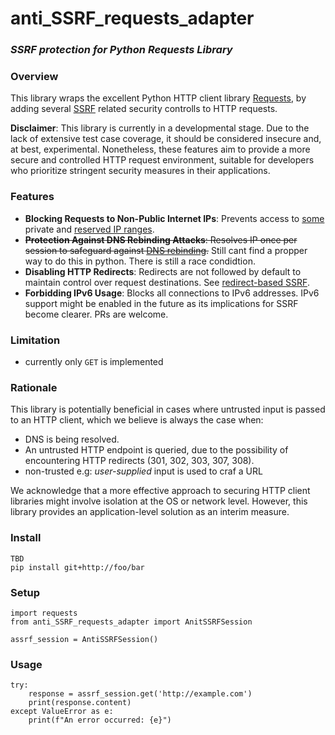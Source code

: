 # anti_SSRF_requests_adapter
### *SSRF protection for Python Requests Library*

### Overview

This library wraps the excellent Python HTTP client library [Requests](https://requests.readthedocs.io/en/latest/), by adding several [SSRF](https://en.wikipedia.org/wiki/Server-side_request_forgery) related security controlls to HTTP requests.

**Disclaimer**: This library is currently in a developmental stage. Due to the lack of extensive test case coverage, it should be considered insecure and, at best, experimental. Nonetheless, these features aim to provide a more secure and controlled HTTP request environment, suitable for developers who prioritize stringent security measures in their applications.

### Features
- **Blocking Requests to Non-Public Internet IPs**: Prevents access to [some](https://github.com/zrthstr/anti_SSRF_requests_adapter/blob/49a7724aba8547d762f91471edb202df465ce13a/anti_SSRF_requests_adapter.py#L31) private and [reserved IP ranges](https://en.wikipedia.org/wiki/Reserved_IP_addresses).
- ~~**Protection Against DNS Rebinding Attacks**: Resolves IP once per session to safeguard against [DNS rebinding](https://en.wikipedia.org/wiki/DNS_rebinding).~~
      Still cant find a propper way to do this in python. There is still a race condidtion.
- **Disabling HTTP Redirects**: Redirects are not followed by default to maintain control over request destinations. See [redirect-based SSRF](https://portswigger.net/research/top-10-web-hacking-techniques-of-2017#1).
- **Forbidding IPv6 Usage**: Blocks all connections to IPv6 addresses. IPv6 support might be enabled in the future as its implications for SSRF become clearer. PRs are welcome.

### Limitation
- currently only `GET` is implemented

### Rationale
This library is potentially beneficial in cases where untrusted input is passed to an HTTP client, which we believe is always the case when:
- DNS is being resolved.
- An untrusted HTTP endpoint is queried, due to the possibility of encountering HTTP redirects (301, 302, 303, 307, 308).
- non-trusted e.g: *user-supplied* input is used to craf a URL

We acknowledge that a more effective approach to securing HTTP client libraries might involve isolation at the OS or network level. However, this library provides an application-level solution as an interim measure.


### Install
```
TBD
pip install git+http://foo/bar

```

### Setup
```
import requests
from anti_SSRF_requests_adapter import AnitSSRFSession

assrf_session = AntiSSRFSession()
```

### Usage
```
try:
    response = assrf_session.get('http://example.com')
    print(response.content)
except ValueError as e:
    print(f"An error occurred: {e}")

```
